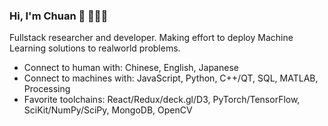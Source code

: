 ### Hi, I'm Chuan :wave: 👩🏻‍💻
Fullstack researcher and developer. 
Making effort to deploy Machine Learning solutions to realworld problems. 
<!--Recent topics: XAI, sequence data interaction/analysis -->
<!--passionate in solving realworld problems-->

- Connect to human with: Chinese, English, Japanese
- Connect to machines with: JavaScript, Python, C++/QT, SQL, MATLAB, Processing
- Favorite toolchains: React/Redux/deck.gl/D3, PyTorch/TensorFlow, SciKit/NumPy/SciPy, MongoDB, OpenCV



<!--
**nauhc/nauhc** is a ✨ _special_ ✨ repository because its `README.md` (this file) appears on your GitHub profile.

Here are some ideas to get you started:

- 🔭 I’m currently working on ...
- 🌱 I’m currently learning ...
- 👯 I’m looking to collaborate on ...
- 🤔 I’m looking for help with ...
- 💬 Ask me about ...
- 📫 How to reach me: ...
- 😄 Pronouns: ...
- ⚡ Fun fact: ...
-->

